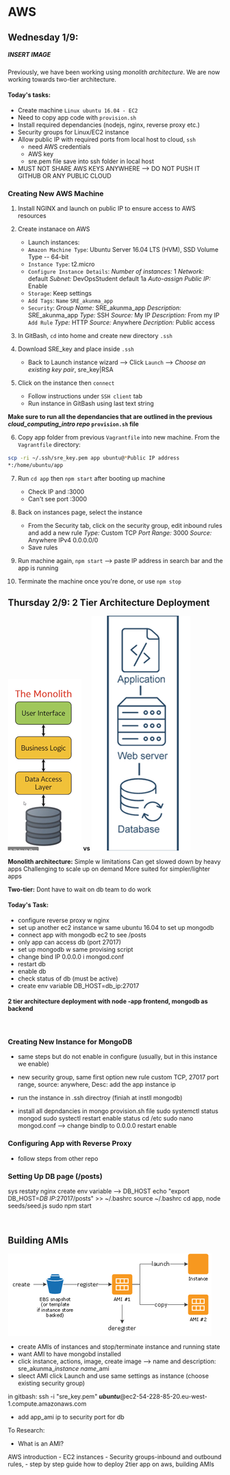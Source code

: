 # AWS
## **Wednesday 1/9**:
##### **INSERT IMAGE**
 Previously, we have been working using *monolith architecture*. We are now working towards two-tier architecture.

#### **Today's tasks**:
- Create machine `Linux ubuntu 16.04 - EC2`
- Need to copy app code with `provision.sh`
- Install required dependancies (nodejs, nginx, reverse proxy etc.)
- Security groups for Linux/EC2 instance
- Allow public IP with required ports
from local host to cloud, `ssh`
    - need AWS credentials
    - AWS key
    - sre.pem file save into ssh folder in local host
- MUST NOT SHARE AWS KEYS ANYWHERE --> DO NOT PUSH IT GITHUB OR ANY PUBLIC CLOUD

### Creating New AWS Machine

1. Install NGINX and launch on public IP to ensure access to AWS resources

2. Create instanace on AWS
    - Launch instances:
    - `Amazon Machine Type`: Ubuntu Server 16.04 LTS (HVM), SSD Volume Type -- 64-bit
    - `Instance Type`: t2.micro
    - `Configure Instance Details`: 
    *Number of instances:* 1
    *Network:* default
    *Subnet:* DevOpsStudent default 1a
    *Auto-assign Public IP:* Enable
    - `Storage`: Keep settings
    - `Add Tags`: `Name` `SRE_akunma_app`
    - `Security`:
    *Group Name:* SRE_akunma_app
    *Description:* SRE_akunma_app
    *Type:* SSH *Source:* My IP *Description:* From my IP
    `Add Rule`
    *Type:* HTTP *Source:* Anywhere *Decription:* Public access 

3. In GitBash, `cd` into home and create new directory `.ssh`

4. Download SRE_key and place inside `.ssh`
    - Back to Launch instance wizard --> Click `Launch` --> *Choose an existing key pair*, sre_key|RSA

5. Click on the instance then `connect`
    - Follow instructions under `SSH client` tab
    - Run instance in GitBash using last text string

**Make sure to run all the dependancies that are outlined in the previous *cloud_computing_intro repo* `provision.sh` file**

6. Copy app folder from previous `Vagrantfile` into new machine.
From the `Vagrantfile` directory:
```bash
scp -ri ~/.ssh/sre_key.pem app ubuntu@*Public IP address
*:/home/ubuntu/app
```
7. Run `cd app` then `npm start` after booting up machine
    - Check IP and :3000
    - Can't see port :3000

8. Back on instances page, select the instance 
    - From the Security tab, click on the security group, edit inbound rules and add a new rule
    *Type:* Custom TCP *Port Range:* 3000 *Source:* Anywhere IPv4 0.0.0.0/0
    - Save rules

9. Run machine again, `npm start` --> paste IP address in search bar and the app is running

10. Terminate the machine once you're done, or use `npm stop`

## **Thursday 2/9: 2 Tier Architecture Deployment**

![image](Monolith.png)
**vs** ![image](two_tier.png)

**Monolith architecture:** 
Simple w limitations
Can get slowed down by heavy apps
Challenging to scale up on demand
More suited for simpler/lighter apps

**Two-tier:** 
Dont have to wait on db team to do work

#### **Today's Task:**
- configure reverse proxy w nginx
- set up another ec2 instance w same ubuntu 16.04 to set up mongodb
- connect app with mongodb ec2 to see /posts
- only app can access db (port 27017)
- set up mongodb w same provising script
- change bind IP 0.0.0.0 i mongod.conf
- restart db
- enable db
- check status of db (must be active)
- create env variable DB_HOST=db_ip:27017
#### **2 tier architecture deployment with node -app frontend, mongodb as backend**
<br>

### Creating New Instance for MongoDB

- same steps but do not enable in configure (usually, but in this instance we enable)
- new security group, same first option new rule
custom TCP, 27017 port range, source: anywhere, Desc: add the app instance ip

- run the instance in .ssh directroy (finiah at instll mongodb)
- install all depndancies in mongo provision.sh file
sudo systemctl status mongod
sudo systectl restart
enable
status
cd /etc
sudo nano mongod.conf --> change bindIp to 0.0.0.0
restart
enable

### Configuring App with Reverse Proxy

- follow steps from other repo

### Setting Up DB page (/posts)

sys restaty nginx
create env variable --> DB_HOST
echo "export DB_HOST=*DB IP*:27017/posts" >> ~/.bashrc
source ~/.bashrc
cd app, node seeds/seed.js
sudo npm start

<br>

## Building AMIs

![image](ami_lifecycle.png)

- create AMIs of instances and stop/terminate instance and running state
- want AMI to have mongobd installed
- click instance, actions, image, create image --> name and description: sre_akunma_*instance name*_ami
- sleect AMI click Launch and use same settings as instance (choose existing security group)

in gitbash: ssh -i "sre_key.pem" ***ubuntu***@ec2-54-228-85-20.eu-west-1.compute.amazonaws.com

- add app_ami ip to security port for db

To Research:

- What is an AMI?

AWS introduction - EC2 instances - Security groups-inbound and outbound rules,  - step by step guide how to deploy 2tier app on aws, building AMIs
